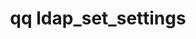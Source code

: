 ---
category: ldap
command: ldap_set_settings
optional_options:
- alternate: []
  help: Whether or not to enable the use of the LDAP server on the cluster.
  name: --use-ldap
  required: true
- alternate: []
  help: 'LDAP URI used to bind. Example: ldap://ldap-server.example.com'
  name: --bind-uri
  required: true
- alternate: []
  help: 'Base DNs (Distinguished Names). Separate multiple DNs using semicolons. Example:
    dc=account,dc=example,dc=com'
  name: --base-dn
  required: true
- alternate: []
  help: Binding users's DN. Default is empty.
  name: --bind-username
  required: false
- alternate: []
  help: Password for simple authentication against LDAP server. If not specified,
    will use password that is currently stored on disk.
  name: --bind-password
  required: false
- alternate: []
  help: If true, LDAP connection must be encrypted using TLS. Default is true.
  name: --encrypt-connection
  required: false
- alternate: []
  help: Use the standard schema defined in RFC2307. Cannot be combined with any custom
    schema arguments.
  name: --rfc2307
  required: false
- alternate: []
  help: The attribute on a group object which contains references to the members in
    that group.
  name: --custom-group-member-attribute
  required: false
- alternate: []
  help: The attribute on a user that the value of the group_member_attribute on a
    group refers to.
  name: --custom-user-group-identifier-attribute
  required: false
- alternate: []
  help: The attribute on a user that identifies their login name.
  name: --custom-login-name-attribute
  required: false
- alternate: []
  help: The attribute on a group that identifies their name.
  name: --custom-group-name-attribute
  required: false
- alternate: []
  help: The class of user objects.
  name: --custom-user-object-class
  required: false
- alternate: []
  help: The class of group objects.
  name: --custom-group-object-class
  required: false
- alternate: []
  help: The attribute on a user that identifies their uid number.
  name: --custom-uid-number-attribute
  required: false
- alternate: []
  help: The attribute on an object that identifies their gid number.
  name: --custom-gid-number-attribute
  required: false
permalink: /qq-cli-command-guide/ldap/ldap_set_settings.html
positional_options: []
sidebar: qq_cli_command_reference_sidebar
summary: This section explains how to use the <code>qq ldap_set_settings</code> command.
synopsis: Set settings for LDAP interaction
title: qq ldap_set_settings
usage: "qq ldap_set_settings [-h] --use-ldap {false,true} --bind-uri BIND_URI --base-dn\
  \ BASE_DN [--bind-username BIND_USERNAME] [--bind-password BIND_PASSWORD] [--encrypt-connection\
  \ {false,true}] [--rfc2307]\n    [--custom-group-member-attribute CUSTOM_GROUP_MEMBER_ATTRIBUTE]\
  \ [--custom-user-group-identifier-attribute CUSTOM_USER_GROUP_IDENTIFIER_ATTRIBUTE]\
  \ [--custom-login-name-attribute CUSTOM_LOGIN_NAME_ATTRIBUTE]\n    [--custom-group-name-attribute\
  \ CUSTOM_GROUP_NAME_ATTRIBUTE] [--custom-user-object-class CUSTOM_USER_OBJECT_CLASS]\
  \ [--custom-group-object-class CUSTOM_GROUP_OBJECT_CLASS]\n    [--custom-uid-number-attribute\
  \ CUSTOM_UID_NUMBER_ATTRIBUTE] [--custom-gid-number-attribute CUSTOM_GID_NUMBER_ATTRIBUTE]"
zendesk_source: qq CLI Command Guide

---